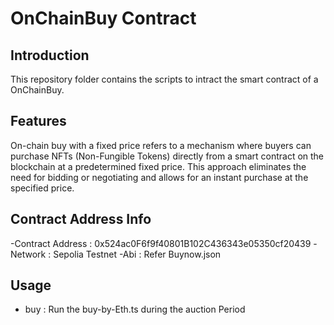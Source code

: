 # OnChainBuy Contract

## Introduction
This repository folder contains the scripts to intract the smart contract of a OnChainBuy. 

## Features
On-chain buy with a fixed price refers to a mechanism where buyers can purchase  NFTs (Non-Fungible Tokens) directly from a smart contract on the blockchain at a predetermined fixed price. This approach eliminates the need for bidding or negotiating and allows for an instant purchase at the specified price.

## Contract Address Info
-Contract Address : 0x524ac0F6f9f40801B102C436343e05350cf20439
-Network          : Sepolia Testnet
-Abi              : Refer Buynow.json


## Usage
- buy        : Run the buy-by-Eth.ts during the auction Period

